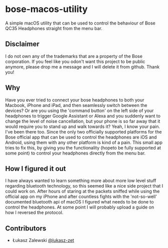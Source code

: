 # bose-macos-utility
A simple macOS utility that can be used to control the behaviour of Bose QC35 Headphones straight from the menu bar.

## Disclaimer
I do not own any of the trademarks that are a property of the Bose corporation. If you feel like you odon't want this project to be public anymore, please drop me a message and I will delete it from github. Thank you!

## Why
Have you ever tried to connect your bose headphones to both your Macbook, iPhone and iPad, and then seamlessly switch between the devices? Or are you using the 'command button' on the left side of your headphones to trigger Google Assistant or Alexa and you suddenly want to change the level of noise cancellation, but your phone is so far away that it would require you to stand up and walk towards it? Yeah, I know your pain. I've been there too. Since the only two officially supported platforms for the Bose official app that can be used to control the headphones are iOS and Android, using them with any other platform is kind of a pain. This small app tries to fix this, by giving you the functionality (hopeto be fully supported at some point) to control your headphones directly from the menu bar.

## How I figured it out
I have always wanted to learn something more about more low level stuff regarding bluetooth technology, so this seemed like a nice side project that I could work on. After hours of staring at the packets sniffed while using the official app on my iPhone and after countless fights with the 'not-so-well' documented bluetooth api of macOS I figured what needs to be done to control the headphones. At some point I will probably upload a guide on how I reversed the protocol.

## Contributors
* Łukasz Zalewski [@lukasz-zet](https://github.com/lukasz-zet)
